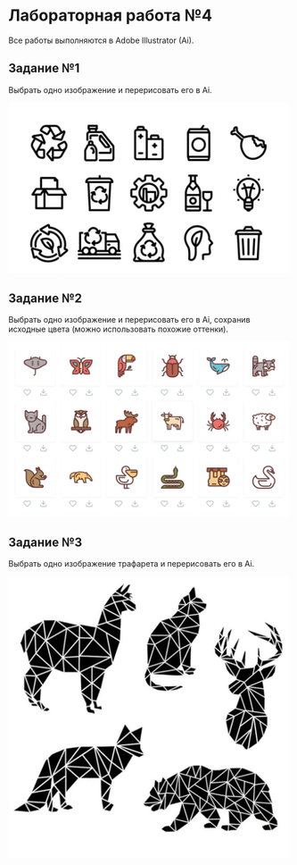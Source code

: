 # Лабораторная работа №4

Все работы выполняются в Adobe Illustrator (Ai).

##  Задание №1

Выбрать одно изображение и перерисовать его в Ai.

![alt text](image.png)

##  Задание №2

Выбрать одно изображение и перерисовать его в Ai, сохранив исходные цвета (можно использовать похожие оттенки).

![alt text](image-1.png)

##  Задание №3

Выбрать одно изображение трафарета и перерисовать его в Ai.

![alt text](image-2.png)
